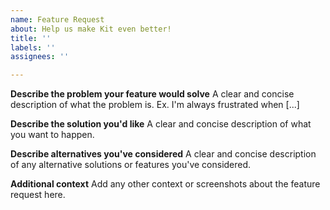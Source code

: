 ```yaml
---
name: Feature Request
about: Help us make Kit even better!
title: ''
labels: ''
assignees: ''

---
```


**Describe the problem your feature would solve**
A clear and concise description of what the problem is. Ex. I'm always frustrated when [...]

**Describe the solution you'd like**
A clear and concise description of what you want to happen.

**Describe alternatives you've considered**
A clear and concise description of any alternative solutions or features you've considered.

**Additional context**
Add any other context or screenshots about the feature request here.
